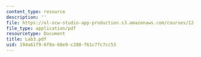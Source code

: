 ```yaml
---
content_type: resource
description: ''
file: https://ol-ocw-studio-app-production.s3.amazonaws.com/courses/12-163-surface-processes-and-landscape-evolution-fall-2004/194a61f96f9a68e9c280f61c7fc7cc53_Lab3.pdf
file_type: application/pdf
resourcetype: Document
title: Lab3.pdf
uid: 194a61f9-6f9a-68e9-c280-f61c7fc7cc53
---
```

